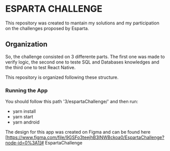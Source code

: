 # ESPARTA CHALLENGE
This repository was created to mantain my solutions and my participation on the challenges proposed by Esparta.

## Organization
So, the challenge consisted on 3 differente parts. The first one was made to verify logic, the second one to teste SQL and Databases knowledges and the third one to test React Native.

This repository is organized following these structure.

### Running the App
You should follow this path '3/espartaChallenge/' and then run:
- yarn install
- yarn start
- yarn android

The design for this app was created on Figma and can be found here [https://www.figma.com/file/9GSFo3teejhB3lNWBckoa0/EspartaChallenge?node-id=0%3A1]# EspartaChallenge
